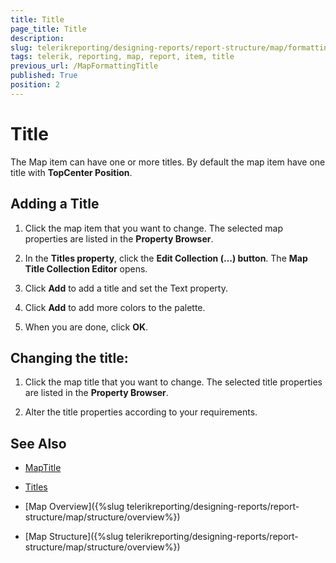 ```yaml
---
title: Title
page_title: Title 
description: 
slug: telerikreporting/designing-reports/report-structure/map/formatting-a-map/title
tags: telerik, reporting, map, report, item, title
previous_url: /MapFormattingTitle
published: True
position: 2
---
```


# Title

The Map item can have one or more titles. By default the map item have one title with __TopCenter Position__. 

## Adding a Title

1. Click the map item that you want to change. The selected map properties are listed in the __Property Browser__. 

1. In the __Titles property__, click the __Edit Collection (…) button__. The __Map Title Collection Editor__ opens. 

1. Click __Add__ to add a title and set the Text property. 

1. Click __Add__ to add more colors to the palette. 

1. When you are done, click __OK__. 

## Changing the title:

1. Click the map title that you want to change. The selected title properties are listed in the __Property Browser__. 

1. Alter the title properties according to your requirements. 

## See Also
 
* [MapTitle](/reporting/api/Telerik.Reporting.MapTitle)  

* [Titles](/reporting/api/Telerik.Reporting.Map#Telerik_Reporting_Map_Titles) 

* [Map Overview]({%slug telerikreporting/designing-reports/report-structure/map/structure/overview%})

* [Map Structure]({%slug telerikreporting/designing-reports/report-structure/map/structure/overview%})

